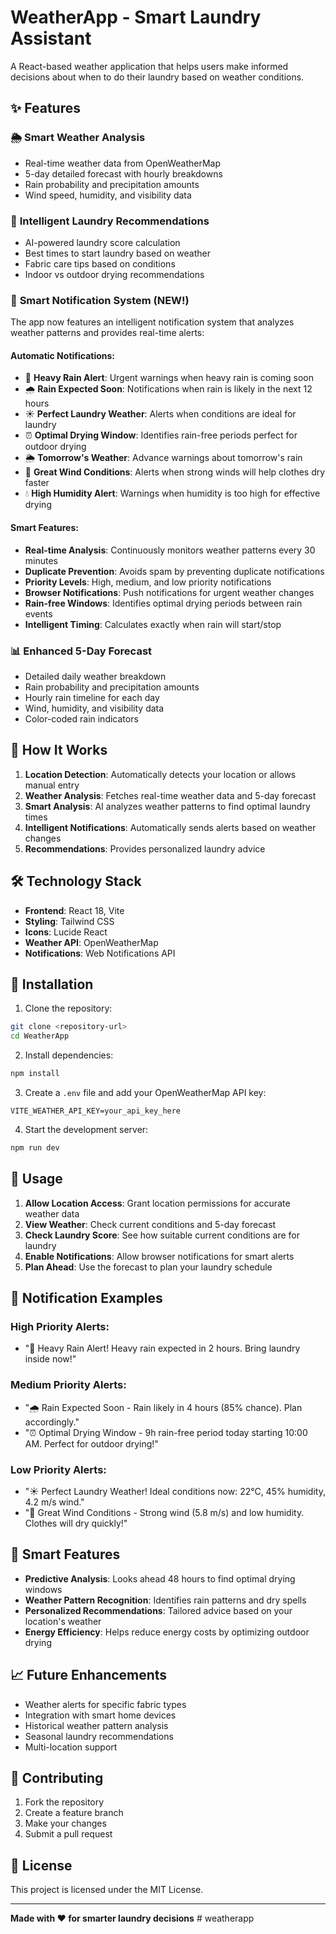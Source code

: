 # WeatherApp - Smart Laundry Assistant

A React-based weather application that helps users make informed decisions about when to do their laundry based on weather conditions.

## ✨ Features

### 🌦️ **Smart Weather Analysis**
- Real-time weather data from OpenWeatherMap
- 5-day detailed forecast with hourly breakdowns
- Rain probability and precipitation amounts
- Wind speed, humidity, and visibility data

### 🧺 **Intelligent Laundry Recommendations**
- AI-powered laundry score calculation
- Best times to start laundry based on weather
- Fabric care tips based on conditions
- Indoor vs outdoor drying recommendations

### 🔔 **Smart Notification System** (NEW!)
The app now features an intelligent notification system that analyzes weather patterns and provides real-time alerts:

#### **Automatic Notifications:**
- 🚨 **Heavy Rain Alert**: Urgent warnings when heavy rain is coming soon
- 🌧️ **Rain Expected Soon**: Notifications when rain is likely in the next 12 hours
- ☀️ **Perfect Laundry Weather**: Alerts when conditions are ideal for laundry
- ⏰ **Optimal Drying Window**: Identifies rain-free periods perfect for outdoor drying
- 🌦️ **Tomorrow's Weather**: Advance warnings about tomorrow's rain
- 💨 **Great Wind Conditions**: Alerts when strong winds will help clothes dry faster
- 💧 **High Humidity Alert**: Warnings when humidity is too high for effective drying

#### **Smart Features:**
- **Real-time Analysis**: Continuously monitors weather patterns every 30 minutes
- **Duplicate Prevention**: Avoids spam by preventing duplicate notifications
- **Priority Levels**: High, medium, and low priority notifications
- **Browser Notifications**: Push notifications for urgent weather changes
- **Rain-free Windows**: Identifies optimal drying periods between rain events
- **Intelligent Timing**: Calculates exactly when rain will start/stop

### 📊 **Enhanced 5-Day Forecast**
- Detailed daily weather breakdown
- Rain probability and precipitation amounts
- Hourly rain timeline for each day
- Wind, humidity, and visibility data
- Color-coded rain indicators

## 🚀 How It Works

1. **Location Detection**: Automatically detects your location or allows manual entry
2. **Weather Analysis**: Fetches real-time weather data and 5-day forecast
3. **Smart Analysis**: AI analyzes weather patterns to find optimal laundry times
4. **Intelligent Notifications**: Automatically sends alerts based on weather changes
5. **Recommendations**: Provides personalized laundry advice

## 🛠️ Technology Stack

- **Frontend**: React 18, Vite
- **Styling**: Tailwind CSS
- **Icons**: Lucide React
- **Weather API**: OpenWeatherMap
- **Notifications**: Web Notifications API

## 📱 Installation

1. Clone the repository:
```bash
git clone <repository-url>
cd WeatherApp
```

2. Install dependencies:
```bash
npm install
```

3. Create a `.env` file and add your OpenWeatherMap API key:
```
VITE_WEATHER_API_KEY=your_api_key_here
```

4. Start the development server:
```bash
npm run dev
```

## 🎯 Usage

1. **Allow Location Access**: Grant location permissions for accurate weather data
2. **View Weather**: Check current conditions and 5-day forecast
3. **Check Laundry Score**: See how suitable current conditions are for laundry
4. **Enable Notifications**: Allow browser notifications for smart alerts
5. **Plan Ahead**: Use the forecast to plan your laundry schedule

## 🔔 Notification Examples

### High Priority Alerts:
- "🚨 Heavy Rain Alert! Heavy rain expected in 2 hours. Bring laundry inside now!"

### Medium Priority Alerts:
- "🌧️ Rain Expected Soon - Rain likely in 4 hours (85% chance). Plan accordingly."
- "⏰ Optimal Drying Window - 9h rain-free period today starting 10:00 AM. Perfect for outdoor drying!"

### Low Priority Alerts:
- "☀️ Perfect Laundry Weather! Ideal conditions now: 22°C, 45% humidity, 4.2 m/s wind."
- "💨 Great Wind Conditions - Strong wind (5.8 m/s) and low humidity. Clothes will dry quickly!"

## 🌟 Smart Features

- **Predictive Analysis**: Looks ahead 48 hours to find optimal drying windows
- **Weather Pattern Recognition**: Identifies rain patterns and dry spells
- **Personalized Recommendations**: Tailored advice based on your location's weather
- **Energy Efficiency**: Helps reduce energy costs by optimizing outdoor drying

## 📈 Future Enhancements

- Weather alerts for specific fabric types
- Integration with smart home devices
- Historical weather pattern analysis
- Seasonal laundry recommendations
- Multi-location support

## 🤝 Contributing

1. Fork the repository
2. Create a feature branch
3. Make your changes
4. Submit a pull request

## 📄 License

This project is licensed under the MIT License.

---

**Made with ❤️ for smarter laundry decisions**
#   w e a t h e r a p p  
 